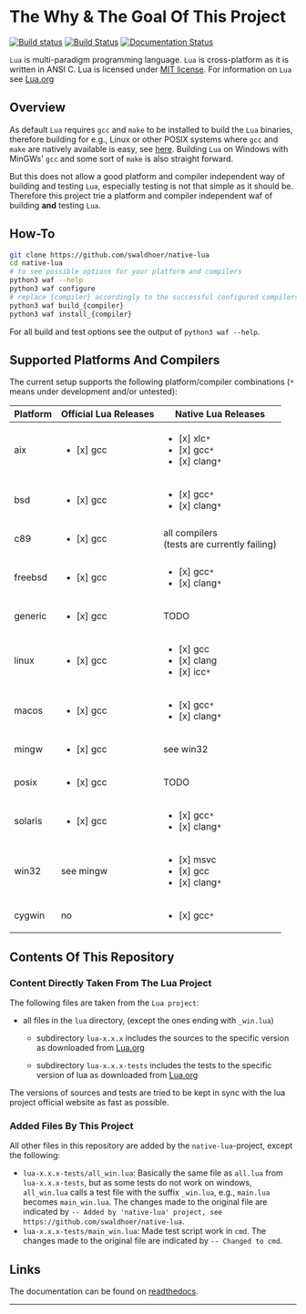 # The Why & The Goal Of This Project

[![Build status](https://ci.appveyor.com/api/projects/status/1gtcdi6wslxx3d6u/branch/master?svg=true)](https://ci.appveyor.com/project/swaldhoer/native-lua/branch/master)
[![Build Status](https://travis-ci.org/swaldhoer/native-lua.svg?branch=master)](https://travis-ci.org/swaldhoer/native-lua)
[![Documentation Status](https://readthedocs.org/projects/native-lua/badge/?version=latest)](https://native-lua.readthedocs.io/en/latest/?badge=latest)

`Lua` is multi-paradigm programming language. `Lua` is cross-platform as it is
written in ANSI C. Lua is licensed under [MIT license][1].
For information on `Lua` see [Lua.org][2]

## Overview

As default `Lua` requires `gcc` and `make` to be installed to build the `Lua`
binaries, therefore building for e.g., Linux or other POSIX systems where `gcc`
and `make` are natively available is easy, see [here][3]. Building `Lua` on
Windows with MinGWs' `gcc` and some sort of `make` is also straight forward.

But this does not allow a good platform and compiler independent way of building
and testing `Lua`, especially testing is not that simple as it should be.
Therefore this project trie a platform and compiler independent waf of building
**and** testing `Lua`.

## How-To

```bash
git clone https://github.com/swaldhoer/native-lua
cd native-lua
# to see possible options for your platform and compilers
python3 waf --help
python3 waf configure
# replace {compiler} accordingly to the successful configured compilers
python3 waf build_{compiler}
python3 waf install_{compiler}
```

For all build and test options see the output of `python3 waf --help`.

## Supported Platforms And Compilers

The current setup supports the following platform/compiler combinations (`*`
means under development and/or untested):

| Platform | Official Lua Releases             | Native Lua Releases                                                       |
|----------|-----------------------------------|---------------------------------------------------------------------------|
| aix      | <ul><li>[x] gcc </li></ul>        | <ul><li>[x] xlc`*` </li> <li>[x] gcc`*` </li> <li>[x] clang`*` </li></ul> |
| bsd      | <ul><li>[x] gcc </li></ul>        | <ul><li>[x] gcc`*` </li><li>[x] clang`*` </li></ul>                       |
| c89      | <ul><li>[x] gcc </li></ul>        | all compilers <br> (tests are currently failing)                          |
| freebsd  | <ul><li>[x] gcc </li></ul>        | <ul><li>[x] gcc`*` </li><li>[x] clang`*` </li></ul>                       |
| generic  | <ul><li>[x] gcc </li></ul>        | TODO                                                                      |
| linux    | <ul><li>[x] gcc </li></ul>        | <ul><li>[x] gcc </li><li>[x] clang </li><li>[x] icc`*` </li></ul>          |
| macos    | <ul><li>[x] gcc </li></ul>        | <ul><li>[x] gcc`*` </li><li>[x] clang`*` </li></ul>                       |
| mingw    | <ul><li>[x] gcc </li></ul>        | see win32                                                                 |
| posix    | <ul><li>[x] gcc </li></ul>        | TODO                                                                      |
| solaris  | <ul><li>[x] gcc </li></ul>        | <ul><li>[x] gcc`*` </li><li>[x] clang`*` </li></ul>                       |
| win32    | see mingw                         | <ul><li>[x] msvc </li><li>[x] gcc </li><li>[x] clang`*` </li></ul>        |
| cygwin   | no                                | <ul><li>[x] gcc`*` </li></ul>                                             |

## Contents Of This Repository

### Content Directly Taken From The Lua Project

The following files are taken from the `Lua project`:

- all files in the `lua` directory, (except the ones ending with `_win.lua`)

  - subdirectory `lua-x.x.x` includes the sources to the specific version as
    downloaded from [Lua.org][2]

  - subdirectory `lua-x.x.x-tests` includes the tests to the specific version
    of lua as downloaded from [Lua.org][2]

The versions of sources and tests are tried to be kept in sync with the lua
project official website as fast as possible.

### Added Files By This Project

All other files in this repository are added by the `native-lua`-project,
except the following:

- `lua-x.x.x-tests/all_win.lua`: Basically the same file as `all.lua` from
  `lua-x.x.x-tests`, but as some tests do not work on windows, `all_win.lua`
  calls a test file with the suffix `_win.lua`, e.g., `main.lua` becomes
  `main_win.lua`. The changes made to the original file are indicated by
  `-- Added by 'native-lua' project,
  see https://github.com/swaldhoer/native-lua`.
- `lua-x.x.x-tests/main_win.lua`: Made test script work in `cmd`. The changes
  made to the original file are indicated by `-- Changed to cmd`.

## Links

The documentation can be found on
[readthedocs](https://native-lua.readthedocs.io/en/latest/).

---

[1]: https://www.lua.org/manual/5.3/readme.html#license
[2]: https://www.lua.org/
[3]: https://www.lua.org/manual/5.3/readme.html
